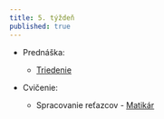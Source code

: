 ```yaml
---
title: 5. týždeň
published: true
---
```


- Prednáška:
    - [Triedenie](/pvjc/prednasky/sort)

- Cvičenie: 
    - Spracovanie reťazcov   - [Matikár](/pvjc/cvicenia/math)
